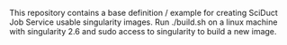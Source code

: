 This repository contains a base definition / example for creating SciDuct Job Service usable singularity images.  Run ./build.sh on a linux machine with singularity 2.6 and sudo access to singularity to build a new image.
